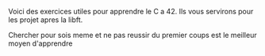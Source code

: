 Voici des exercices utiles pour apprendre le C a 42.
Ils vous servirons pour les projet apres la libft.

Chercher pour sois meme et ne pas reussir du premier coups est le meilleur moyen d'apprendre
